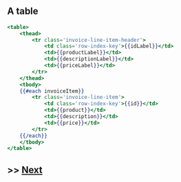 ## A table

```handlebars
<table>
	<thead>
		<tr class='invoice-line-item-header'>
			<td class='row-index-key'>{{idLabel}}</td>
			<td>{{productLabel}}</td>
			<td>{{descriptionLabel}}</td>
			<td>{{priceLabel}}</td>
		</tr>
	</thead>
	<tbody>
	{{#each invoiceItem}}
		<tr class='invoice-line-item'>
			<td class='row-index-key'>{{id}}</td>
			<td>{{product}}</td>
			<td>{{description}}</td>
			<td>{{price}}</td>
		</tr>
	{{/each}}
	</tbody>
</table>
```


## >> <a href='https://github.com/code-for-coffee/IntroductionToHandlebars/blob/master/1-Introduction/1_10.md'>Next</a>

